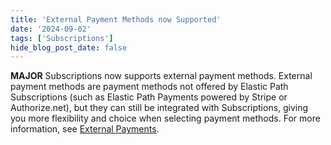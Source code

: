 ```yaml
---
title: 'External Payment Methods now Supported'
date: '2024-09-02'
tags: ['Subscriptions']
hide_blog_post_date: false
---
```


**MAJOR** Subscriptions now supports external payment methods. External payment methods are payment methods not offered by Elastic Path Subscriptions (such as Elastic Path Payments powered by Stripe or Authorize.net), but they can still be integrated with Subscriptions, giving you more flexibility and choice when selecting payment methods. For more information, see [External Payments](/docs/api/subscriptions/invoices#external-payments). 
